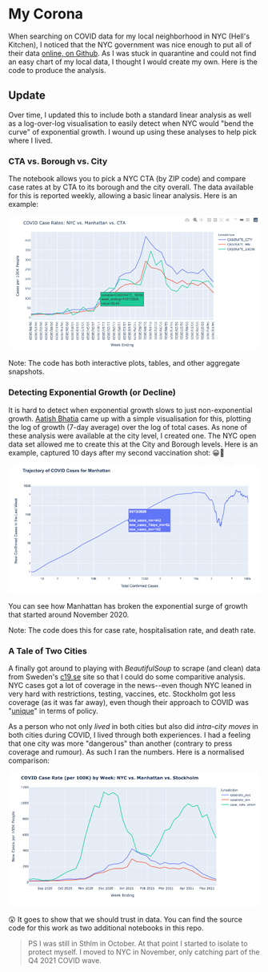 # My Corona
When searching on COVID data for my local neighborhood in NYC (Hell's Kitchen), I noticed that the NYC government was nice enough to put all of their data [online, on Github](https://github.com/nychealth/coronavirus-data). As I was stuck in quarantine and could not find an easy chart of my local data, I thought I would create my own. Here is the code to produce the analysis.

## Update
Over time, I updated this to include both a standard linear analysis as well as a log-over-log visualisation to easily detect when NYC would "bend the curve" of exponential growth. I wound up using these analyses to help pick where I lived.

### CTA vs. Borough vs. City
The notebook allows you to pick a NYC CTA (by ZIP code) and compare case rates at by CTA to its borough and the city overall. The data available for this is reported weekly, allowing a basic linear analysis. Here is an example:

![CTA](https://github.com/JimHaughwout/my_corona/blob/main/example-linear-CTA-trajectory.png)

Note: The code has both interactive plots, tables, and other aggregate snapshots.

### Detecting Exponential Growth (or Decline)
It is hard to detect when exponential growth slows to just non-exponential growth. [Aatish Bhatia](https://aatishb.com/covidtrends/) came up with a simple visualisation for this, plotting the log of growth (7-day average) over the log of total cases. As none of these analysis were available at the city level, I created one. The NYC open data set allowed me to create this at the City and Borough levels. Here is an example, captured 10 days after my second vaccination shot: 😀💉

![exponential](https://github.com/JimHaughwout/my_corona/blob/main/example-log-log-trajectory.png)

You can see how Manhattan has broken the exponential surge of growth that started around November 2020.

Note: The code does this for case rate, hospitalisation rate, and death rate. 

### A Tale of Two Cities
A finally got around to playing with *BeautifulSoup* to scrape (and clean) data from Sweden's [c19.se](https://c19.se/en/Sweden/Stockholm) site so that I could do some comparitive analysis. NYC cases got a lot of coverage in the news--even though NYC leaned in very hard with restrictions, testing, vaccines, etc. Stockholm got less coverage (as it was far away), even though their approach to COVID was "[unique](https://time.com/5899432/sweden-coronovirus-disaster/)" in terms of policy. 

As a person who not only _lived_ in both cities but also did _intra-city moves_ in both cities during COVID, I lived through both experiences. I had a feeling that one city was more "dangerous" than another (contrary to press coverage and rumour). As such I ran the numbers. Here is a normalised comparison:

![A Tale of Two Cities](https://github.com/JimHaughwout/my_corona/blob/main/A-Tale-Of-Two-Cities.png)

😲 It goes to show that we should trust in data. You can find the source code for this work as two additional notebooks in this repo.

> PS I was still in Sthlm in October. At that point I started to isolate to protect myself. I moved to NYC in November, only catching part of the Q4 2021 COVID wave.
